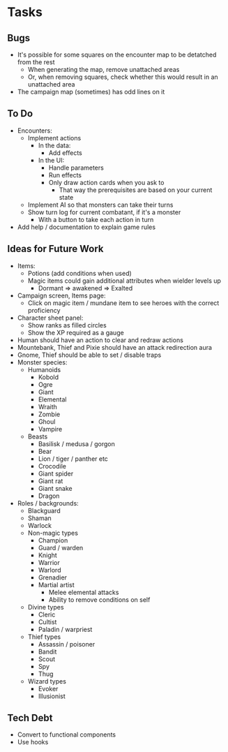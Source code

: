 # Tasks

## Bugs

* It's possible for some squares on the encounter map to be detatched from the rest
  * When generating the map, remove unattached areas
  * Or, when removing squares, check whether this would result in an unattached area
* The campaign map (sometimes) has odd lines on it

## To Do

* Encounters:
  * Implement actions
    * In the data:
      * Add effects
    * In the UI:
      * Handle parameters
      * Run effects
      * Only draw action cards when you ask to
        * That way the prerequisites are based on your current state
  * Implement AI so that monsters can take their turns
  * Show turn log for current combatant, if it's a monster
    * With a button to take each action in turn
* Add help / documentation to explain game rules

## Ideas for Future Work

* Items:
  * Potions (add conditions when used)
  * Magic items could gain additional attributes when wielder levels up
    * Dormant => awakened => Exalted
* Campaign screen, Items page:
  * Click on magic item / mundane item to see heroes with the correct proficiency
* Character sheet panel:
  * Show ranks as filled circles
  * Show the XP required as a gauge
* Human should have an action to clear and redraw actions
* Mountebank, Thief and Pixie should have an attack redirection aura
* Gnome, Thief should be able to set / disable traps
* Monster species:
  * Humanoids
    * Kobold
    * Ogre
    * Giant
    * Elemental
    * Wraith
    * Zombie
    * Ghoul
    * Vampire
  * Beasts
    * Basilisk / medusa / gorgon
    * Bear
    * Lion / tiger / panther etc
    * Crocodile
    * Giant spider
    * Giant rat
    * Giant snake
    * Dragon
* Roles / backgrounds:
  * Blackguard
  * Shaman
  * Warlock
  * Non-magic types
    * Champion
    * Guard / warden
    * Knight
    * Warrior
    * Warlord
    * Grenadier
    * Martial artist
      * Melee elemental attacks
      * Ability to remove conditions on self
  * Divine types
    * Cleric
    * Cultist
    * Paladin / warpriest
  * Thief types
    * Assassin / poisoner
    * Bandit
    * Scout
    * Spy
    * Thug
  * Wizard types
    * Evoker
    * Illusionist

## Tech Debt

* Convert to functional components
* Use hooks
